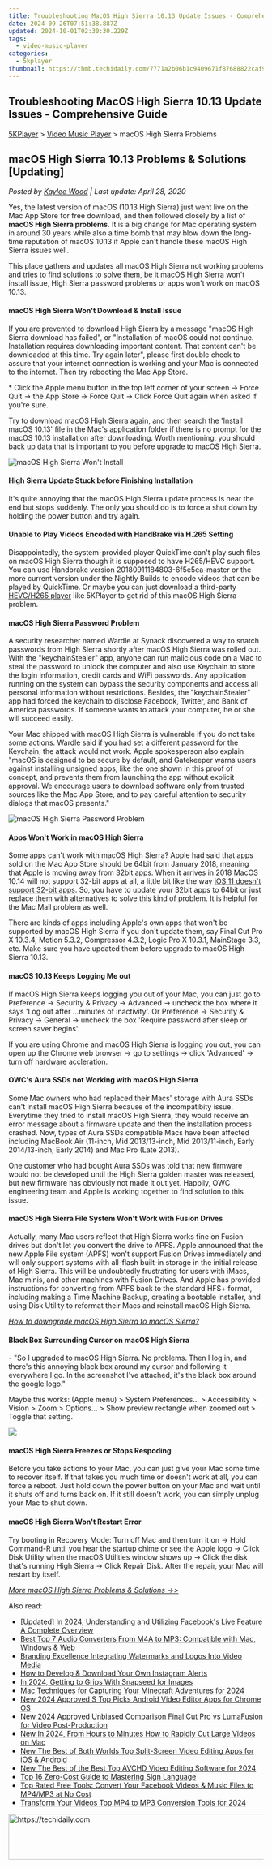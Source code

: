 ```yaml
---
title: Troubleshooting MacOS High Sierra 10.13 Update Issues - Comprehensive Guide
date: 2024-09-26T07:51:38.887Z
updated: 2024-10-01T02:30:30.229Z
tags:
  - video-music-player
categories:
  - 5kplayer
thumbnail: https://thmb.techidaily.com/7771a2b06b1c9409671f87688822caf9758687ec74141e34200890076f60dc1f.jpg
---
```


## Troubleshooting MacOS High Sierra 10.13 Update Issues - Comprehensive Guide

[5KPlayer](https://tools.techidaily.com/5kplayer/products/) \> [Video Music Player](https://tools.techidaily.com/5kplayer/video-music-player/) \> macOS High Sierra Problems 

## macOS High Sierra 10.13 Problems & Solutions \[Updating\]

 _Posted by [Kaylee Wood](https://www.quora.com/profile/Amanda-Hu-21) | Last update: April 28, 2020_

Yes, the latest version of macOS (10.13 High Sierra) just went live on the Mac App Store for free download, and then followed closely by a list of **macOS High Sierra problems**. It is a big change for Mac operating system in around 30 years while also a time bomb that may blow down the long-time reputation of macOS 10.13 if Apple can't handle these macOS High Sierra issues well. 

This place gathers and updates all macOS High Sierra not working problems and tries to find solutions to solve them, be it macOS High Sierra won't install issue, High Sierra password problems or apps won't work on macOS 10.13.

#### **macOS High Sierra Won't Download & Install Issue**

If you are prevented to download High Sierra by a message "macOS High Sierra download has failed", or "Installation of macOS could not continue. Installation requires downloading important content. That content can't be downloaded at this time. Try again later", please first double check to assure that your internet connection is working and your Mac is connected to the internet. Then try rebooting the Mac App Store.

\* Click the Apple menu button in the top left corner of your screen -> Force Quit -> the App Store -> Force Quit -> Click Force Quit again when asked if you're sure.

Try to download macOS High Sierra again, and then search the 'Install macOS 10.13' file in the Mac's application folder if there is no prompt for the macOS 10.13 installation after downloading. Worth mentioning, you should back up data that is important to you before upgrade to macOS High Sierra.

![macOS High Sierra Won't Install](https://www.5kplayer.com/video-music-player/img/high-sierra-wont-install.jpg) 

#### **High Sierra Update Stuck before Finishing Installation**

It's quite annoying that the macOS High Sierra update process is near the end but stops suddenly. The only you should do is to force a shut down by holding the power button and try again.

#### **Unable to Play Videos Encoded with HandBrake via H.265 Setting**

Disappointedly, the system-provided player QuickTime can't play such files on macOS High Sierra though it is supposed to have H265/HEVC support. You can use Handbrake version 20180911184803-6f5e5ea-master or the more current version under the Nightly Builds to encode videos that can be played by QuickTime. Or maybe you can just download a third-party [HEVC/H265 player](https://tools.techidaily.com/5kplayer/video-music-player/) like 5KPlayer to get rid of this macOS High Sierra problem.

#### **macOS High Sierra Password Problem**

A security researcher named Wardle at Synack discovered a way to snatch passwords from High Sierra shortly after macOS High Sierra was rolled out. With the "keychainStealer" app, anyone can run malicious code on a Mac to steal the password to unlock the computer and also use Keychain to store the login information, credit cards and WiFi passwords. Any application running on the system can bypass the security components and access all personal information without restrictions. Besides, the "keychainStealer" app had forced the keychain to disclose Facebook, Twitter, and Bank of America passwords. If someone wants to attack your computer, he or she will succeed easily.

Your Mac shipped with macOS High Sierra is vulnerable if you do not take some actions. Wardle said if you had set a different password for the Keychain, the attack would not work. Apple spokesperson also explain "macOS is designed to be secure by default, and Gatekeeper warns users against installing unsigned apps, like the one shown in this proof of concept, and prevents them from launching the app without explicit approval. We encourage users to download software only from trusted sources like the Mac App Store, and to pay careful attention to security dialogs that macOS presents."

![macOS High Sierra Password Problem](https://www.5kplayer.com/video-music-player/img/high-sierra-password-issue.jpg) 

#### **Apps Won't Work in macOS High Sierra**

Some apps can't work with macOS High Sierra? Apple had said that apps sold on the Mac App Store should be 64bit from January 2018, meaning that Apple is moving away from 32bit apps. When it arrives in 2018 MacOS 10.14 will not support 32-bit apps at all, a little bit like the way [iOS 11 doesn't support 32-bit apps](https://tools.techidaily.com/5kplayer/iphone-manager/). So, you have to update your 32bit apps to 64bit or just replace them with alternatives to solve this kind of problem. It is helpful for the Mac Mail problem as well.

There are kinds of apps including Apple's own apps that won't be supported by macOS High Sierra if you don't update them, say Final Cut Pro X 10.3.4, Motion 5.3.2, Compressor 4.3.2, Logic Pro X 10.3.1, MainStage 3.3, etc. Make sure you have updated them before upgrade to macOS High Sierra 10.13.

#### **macOS 10.13 Keeps Logging Me out**

If macOS High Sierra keeps logging you out of your Mac, you can just go to Preference -> Security & Privacy -> Advanced -> uncheck the box where it says 'Log out after …minutes of inactivity'. Or Preference -> Security & Privacy -> General -> uncheck the box 'Require password after sleep or screen saver begins'.

If you are using Chrome and macOS High Sierra is logging you out, you can open up the Chrome web browser -> go to settings -> click 'Advanced' -> turn off hardware accleration.

#### **OWC's Aura SSDs not Working with macOS High Sierra**

Some Mac owners who had replaced their Macs' storage with Aura SSDs can't install macOS High Sierra because of the incompatibity issue. Everytime they tried to install macOS High Sierra, they would receive an error message about a firmware update and then the installation process crashed. Now, types of Aura SSDs compatible Macs have been affected including MacBook Air (11-inch, Mid 2013/13-inch, Mid 2013/11-inch, Early 2014/13-inch, Early 2014) and Mac Pro (Late 2013).

One customer who had bought Aura SSDs was told that new firmware would not be developed until the High Sierra golden master was released, but new firmware has obviously not made it out yet. Happily, OWC engineering team and Apple is working together to find solution to this issue.

#### **macOS High Sierra File System Won't Work with Fusion Drives**

Actually, many Mac users reflect that High Sierra works fine on Fusion drives but don't let you convert the drive to APFS. Apple announced that the new Apple File system (APFS) won't support Fusion Drives immediately and will only support systems with all-flash built-in storage in the initial release of High Sierra. This will be undoubtedly frustrating for users with iMacs, Mac minis, and other machines with Fusion Drives. And Apple has provided instructions for converting from APFS back to the standard HFS+ format, including making a Time Machine Backup, creating a bootable installer, and using Disk Utility to reformat their Macs and reinstall macOS High Sierra.

_[How to downgrade macOS High Sierra to macOS Sierra?](https://tools.techidaily.com/5kplayer/iphone-manager/)_

#### **Black Box Surrounding Cursor on macOS High Sierra**

\- "So I upgraded to macOS High Sierra. No problems. Then I log in, and there's this annoying black box around my cursor and following it everywhere I go. In the screenshot I've attached, it's the black box around the google logo."

Maybe this works: (Apple menu) > System Preferences... > Accessibility > Vision > Zoom > Options... > Show preview rectangle when zoomed out > Toggle that setting.

![](https://www.5kplayer.com/video-music-player/img/high-sierra-black-cursor.jpg) 

#### **macOS High Sierra Freezes or Stops Respoding**

Before you take actions to your Mac, you can just give your Mac some time to recover itself. If that takes you much time or doesn't work at all, you can force a reboot. Just hold down the power button on your Mac and wait until it shuts off and turns back on. If it still doesn't work, you can simply unplug your Mac to shut down.

#### **macOS High Sierra Won't Restart Error**

Try booting in Recovery Mode: Turn off Mac and then turn it on -> Hold Command-R until you hear the startup chime or see the Apple logo -> Click Disk Utility when the macOS Utilities window shows up -> Click the disk that's running High Sierra -> Click Repair Disk. After the repair, your Mac will restart by itself.

_[More macOS High Sierra Problems & Solutions ->>](https://discussions.apple.com/community/mac%5Fos/high%5Fsierra)_

<ins class="adsbygoogle"
     style="display:block"
     data-ad-format="autorelaxed"
     data-ad-client="ca-pub-7571918770474297"
     data-ad-slot="1223367746"></ins>

<ins class="adsbygoogle"
     style="display:block"
     data-ad-client="ca-pub-7571918770474297"
     data-ad-slot="8358498916"
     data-ad-format="auto"
     data-full-width-responsive="true"></ins>

<span class="atpl-alsoreadstyle">Also read:</span>
<div><ul>
<li><a href="https://facebook-video-recording.techidaily.com/updated-in-2024-understanding-and-utilizing-facebooks-live-feature-a-complete-overview/"><u>[Updated] In 2024, Understanding and Utilizing Facebook's Live Feature A Complete Overview</u></a></li>
<li><a href="https://media-tips.techidaily.com/best-top-7-audio-converters-from-m4a-to-mp3-compatible-with-mac-windows-and-web/"><u>Best Top 7 Audio Converters From M4A to MP3: Compatible with Mac, Windows & Web</u></a></li>
<li><a href="https://youtube-blog.techidaily.com/ing-excellence-integrating-watermarks-and-logos-into-video-media/"><u>Branding Excellence Integrating Watermarks and Logos Into Video Media</u></a></li>
<li><a href="https://extra-lessons.techidaily.com/how-to-develop-and-download-your-own-instagram-alerts/"><u>How to Develop & Download Your Own Instagram Alerts</u></a></li>
<li><a href="https://some-techniques.techidaily.com/in-2024-getting-to-grips-with-snapseed-for-images/"><u>In 2024, Getting to Grips With Snapseed for Images</u></a></li>
<li><a href="https://remote-screen-capture.techidaily.com/mac-techniques-for-capturing-your-minecraft-adventures-for-2024/"><u>Mac Techniques for Capturing Your Minecraft Adventures for 2024</u></a></li>
<li><a href="https://video-creation-software.techidaily.com/new-2024-approved-s-top-picks-android-video-editor-apps-for-chrome-os/"><u>New 2024 Approved S Top Picks Android Video Editor Apps for Chrome OS</u></a></li>
<li><a href="https://video-creation-software.techidaily.com/new-2024-approved-unbiased-comparison-final-cut-pro-vs-lumafusion-for-video-post-production/"><u>New 2024 Approved Unbiased Comparison Final Cut Pro vs LumaFusion for Video Post-Production</u></a></li>
<li><a href="https://video-creation-software.techidaily.com/new-in-2024-from-hours-to-minutes-how-to-rapidly-cut-large-videos-on-mac/"><u>New In 2024, From Hours to Minutes How to Rapidly Cut Large Videos on Mac</u></a></li>
<li><a href="https://video-creation-software.techidaily.com/new-the-best-of-both-worlds-top-split-screen-video-editing-apps-for-ios-and-android/"><u>New The Best of Both Worlds Top Split-Screen Video Editing Apps for iOS & Android</u></a></li>
<li><a href="https://video-creation-software.techidaily.com/new-the-best-of-the-best-top-avchd-video-editing-software-for-2024/"><u>New The Best of the Best Top AVCHD Video Editing Software for 2024</u></a></li>
<li><a href="https://tech-recovery.techidaily.com/top-16-zero-cost-guide-to-mastering-sign-language/"><u>Top 16 Zero-Cost Guide to Mastering Sign Language</u></a></li>
<li><a href="https://some-knowledge.techidaily.com/top-rated-free-tools-convert-your-facebook-videos-and-music-files-to-mp4mp3-at-no-cost/"><u>Top Rated Free Tools: Convert Your Facebook Videos & Music Files to MP4/MP3 at No Cost</u></a></li>
<li><a href="https://video-creation-software.techidaily.com/transform-your-videos-top-mp4-to-mp3-conversion-tools-for-2024/"><u>Transform Your Videos Top MP4 to MP3 Conversion Tools for 2024</u></a></li>
</ul></div>

<!-- affiliate ads begin -->
<a href="https://ephamedtechinc.pxf.io/c/5597632/2137222/26400" target="_top" id="2137222">
  <img src="//a.impactradius-go.com/display-ad/26400-2137222" border="0" alt="https://techidaily.com" width="728" height="90"/>
</a>
<img height="0" width="0" src="https://ephamedtechinc.pxf.io/i/5597632/2137222/26400" style="position:absolute;visibility:hidden;" border="0" />
<!-- affiliate ads end -->

